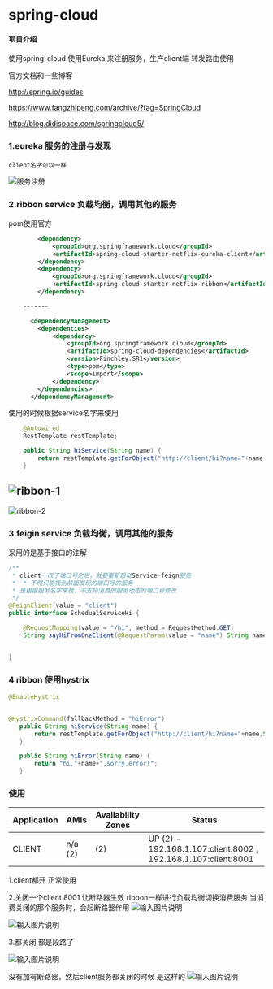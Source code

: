 # spring-cloud

#### 项目介绍
使用spring-cloud 
使用Eureka 来注册服务，生产client端
转发路由使用

官方文档和一些博客

http://spring.io/guides

https://www.fangzhipeng.com/archive/?tag=SpringCloud

http://blog.didispace.com/springcloud5/

### 1.eureka 服务的注册与发现
    client名字可以一样
![服务注册](https://images.gitee.com/uploads/images/2018/1108/175558_fb9661f5_792824.png "eureka服务注册.png")
### 2.ribbon service 负载均衡，调用其他的服务

pom使用官方

```xml
        <dependency>
            <groupId>org.springframework.cloud</groupId>
            <artifactId>spring-cloud-starter-netflix-eureka-client</artifactId>
        </dependency>
        <dependency>
            <groupId>org.springframework.cloud</groupId>
            <artifactId>spring-cloud-starter-netflix-ribbon</artifactId>
        </dependency>

    -------

      <dependencyManagement>
        <dependencies>
            <dependency>
                <groupId>org.springframework.cloud</groupId>
                <artifactId>spring-cloud-dependencies</artifactId>
                <version>Finchley.SR1</version>
                <type>pom</type>
                <scope>import</scope>
            </dependency>
        </dependencies>
      </dependencyManagement>

```

使用的时候根据service名字来使用
```java
    @Autowired
    RestTemplate restTemplate;

    public String hiService(String name) {
        return restTemplate.getForObject("http://client/hi?name="+name,String.class);
    }
```
![ribbon-1](https://images.gitee.com/uploads/images/2018/1108/175654_7f72f113_792824.png "ribbon-1.png")
-----
![ribbon-2](https://images.gitee.com/uploads/images/2018/1108/175706_c8b66335_792824.png "ribbon-2.png")

### 3.feigin service 负载均衡，调用其他的服务

采用的是基于接口的注解

```java
/**
 * client一改了端口号之后，就要重新启动Service-feign服务
 *  * 不然只能找到前面发现的端口号的服务
 * 是根据服务名字来找，不支持消费的服务动态的端口号修改
 */
@FeignClient(value = "client")
public interface SchedualServiceHi {

    @RequestMapping(value = "/hi", method = RequestMethod.GET)
    String sayHiFromOneClient(@RequestParam(value = "name") String name);


}
```

### 4 ribbon 使用hystrix 

```java
@EnableHystrix


@HystrixCommand(fallbackMethod = "hiError")
   public String hiService(String name) {
       return restTemplate.getForObject("http://client/hi?name="+name,String.class);
   }

   public String hiError(String name) {
       return "hi,"+name+",sorry,error!";
   }
```
### 使用

| Application | AMIs | Availability Zones | Status |
|-------|---------------|-----|-----|
| CLIENT      | n/a (2) |   (2)      | UP (2) - 192.168.1.107:client:8002 , 192.168.1.107:client:8001 |

1.client都开  正常使用

2.关闭一个client 8001 让断路器生效
ribbon一样进行负载均衡切换消费服务 
当消费关闭的那个服务时，会起断路器作用
![输入图片说明](https://images.gitee.com/uploads/images/2018/1109/162252_7f379cae_792824.png "Hystrix-1.png")

![输入图片说明](https://images.gitee.com/uploads/images/2018/1109/162305_4671d256_792824.png "Hystrix-2.png")

3.都关闭
都是段路了

![输入图片说明](https://images.gitee.com/uploads/images/2018/1109/162404_8f36982d_792824.png "Hystrix-2.png")

没有加有断路器，然后client服务都关闭的时候
是这样的
![输入图片说明](https://images.gitee.com/uploads/images/2018/1109/162851_30f51765_792824.png "client关闭 使用.png")
